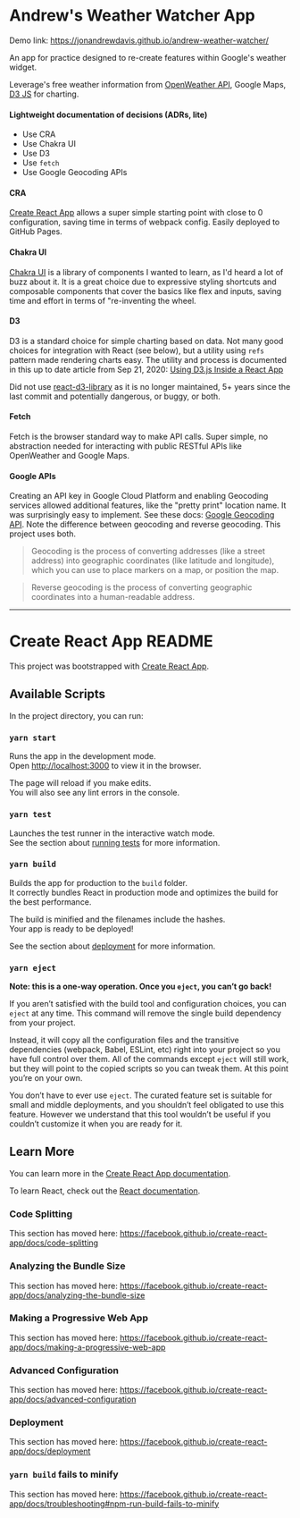 # Andrew's Weather Watcher App

Demo link: https://jonandrewdavis.github.io/andrew-weather-watcher/

An app for practice designed to re-create features within Google's weather widget.

Leverage's free weather information from [OpenWeather API](https://openweathermap.org/api), Google Maps, [D3 JS](https://d3js.org/) for charting.

#### Lightweight documentation of decisions (ADRs, lite)

- Use CRA
- Use Chakra UI
- Use D3
- Use `fetch`
- Use Google Geocoding APIs

#### CRA

[Create React App](https://reactjs.org/docs/create-a-new-react-app.html) allows a super simple starting point with close to 0 configuration, saving time in terms of webpack config. Easily deployed to GitHub Pages.

#### Chakra UI

[Chakra UI](https://chakra-ui.com/) is a library of components I wanted to learn, as I'd heard a lot of buzz about it. It is a great choice due to expressive styling shortcuts and composable components that cover the basics like flex and inputs, saving time and effort in terms of "re-inventing the wheel.

#### D3

D3 is a standard choice for simple charting based on data. Not many good choices for integration with React (see below), but a utility using `refs` pattern made rendering charts easy. The utility and process is documented in this up to date article from Sep 21, 2020: [Using D3.js Inside a React App](https://www.pluralsight.com/guides/using-d3.js-inside-a-react-app)

Did not use [react-d3-library](https://github.com/react-d3-library/react-d3-library) as it is no longer maintained, 5+ years since the last commit and potentially dangerous, or buggy, or both.

#### Fetch

Fetch is the browser standard way to make API calls. Super simple, no abstraction needed for interacting with public RESTful APIs like OpenWeather and Google Maps.

#### Google APIs

Creating an API key in Google Cloud Platform and enabling Geocoding services allowed additional features, like the "pretty print" location name. It was surprisingly easy to implement. See these docs: [Google Geocoding API](https://developers.google.com/maps/documentation/geocoding/start). Note the difference between geocoding and reverse geocoding. This project uses both.

> Geocoding is the process of converting addresses (like a street address) into geographic coordinates (like latitude and longitude), which you can use to place markers on a map, or position the map.

> Reverse geocoding is the process of converting geographic coordinates into a human-readable address.

---

# Create React App README

This project was bootstrapped with [Create React App](https://github.com/facebook/create-react-app).

## Available Scripts

In the project directory, you can run:

### `yarn start`

Runs the app in the development mode.<br />
Open [http://localhost:3000](http://localhost:3000) to view it in the browser.

The page will reload if you make edits.<br />
You will also see any lint errors in the console.

### `yarn test`

Launches the test runner in the interactive watch mode.<br />
See the section about [running tests](https://facebook.github.io/create-react-app/docs/running-tests) for more information.

### `yarn build`

Builds the app for production to the `build` folder.<br />
It correctly bundles React in production mode and optimizes the build for the best performance.

The build is minified and the filenames include the hashes.<br />
Your app is ready to be deployed!

See the section about [deployment](https://facebook.github.io/create-react-app/docs/deployment) for more information.

### `yarn eject`

**Note: this is a one-way operation. Once you `eject`, you can’t go back!**

If you aren’t satisfied with the build tool and configuration choices, you can `eject` at any time. This command will remove the single build dependency from your project.

Instead, it will copy all the configuration files and the transitive dependencies (webpack, Babel, ESLint, etc) right into your project so you have full control over them. All of the commands except `eject` will still work, but they will point to the copied scripts so you can tweak them. At this point you’re on your own.

You don’t have to ever use `eject`. The curated feature set is suitable for small and middle deployments, and you shouldn’t feel obligated to use this feature. However we understand that this tool wouldn’t be useful if you couldn’t customize it when you are ready for it.

## Learn More

You can learn more in the [Create React App documentation](https://facebook.github.io/create-react-app/docs/getting-started).

To learn React, check out the [React documentation](https://reactjs.org/).

### Code Splitting

This section has moved here: https://facebook.github.io/create-react-app/docs/code-splitting

### Analyzing the Bundle Size

This section has moved here: https://facebook.github.io/create-react-app/docs/analyzing-the-bundle-size

### Making a Progressive Web App

This section has moved here: https://facebook.github.io/create-react-app/docs/making-a-progressive-web-app

### Advanced Configuration

This section has moved here: https://facebook.github.io/create-react-app/docs/advanced-configuration

### Deployment

This section has moved here: https://facebook.github.io/create-react-app/docs/deployment

### `yarn build` fails to minify

This section has moved here: https://facebook.github.io/create-react-app/docs/troubleshooting#npm-run-build-fails-to-minify
